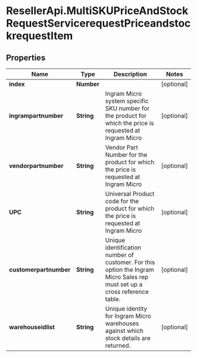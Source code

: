 # ResellerApi.MultiSKUPriceAndStockRequestServicerequestPriceandstockrequestItem

## Properties

Name | Type | Description | Notes
------------ | ------------- | ------------- | -------------
**index** | **Number** |  | [optional] 
**ingrampartnumber** | **String** | Ingram Micro system specific SKU number for the product for which the price is requested at Ingram Micro | [optional] 
**vendorpartnumber** | **String** | Vendor Part Number for the product for which the price is requested at Ingram Micro | [optional] 
**UPC** | **String** | Universal Product code for the product for which the price is requested at Ingram Micro | [optional] 
**customerpartnumber** | **String** | Unique identification number of customer. For this option the Ingram Micro Sales rep must set up a cross reference table.  | [optional] 
**warehouseidlist** | **String** | Unique identity for Ingram Micro warehouses against which stock details are returned. | [optional] 


